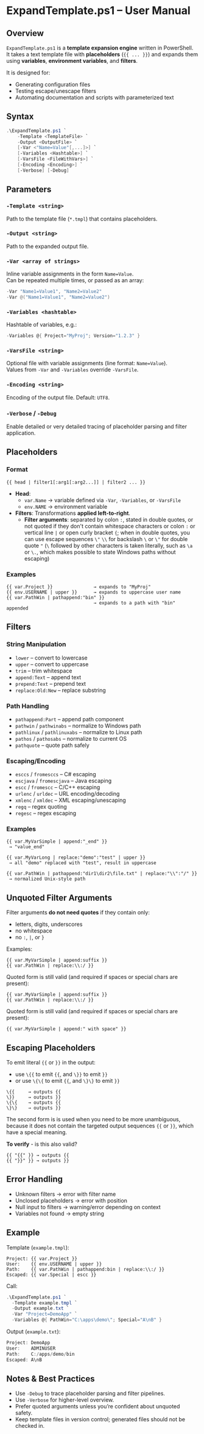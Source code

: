 
# ExpandTemplate.ps1 – User Manual

## Overview

`ExpandTemplate.ps1` is a **template expansion engine** written in PowerShell.  
It takes a text template file with **placeholders** (`{{ ... }}`) and expands them using **variables**, **environment variables**, and **filters**.

It is designed for:

* Generating configuration files
* Testing escape/unescape filters
* Automating documentation and scripts with parameterized text

## Syntax

~~~powershell
.\ExpandTemplate.ps1 `
    -Template <TemplateFile> `
    -Output <OutputFile> `
    [-Var <"Name=Value"[,...]>] `
    [-Variables <Hashtable>] `
    [-VarsFile <FileWithVars>] `
    [-Encoding <Encoding>] `
    [-Verbose] [-Debug]
~~~

## Parameters

### `-Template <string>`

Path to the template file (`*.tmpl`) that contains placeholders.

### `-Output <string>`

Path to the expanded output file.

### `-Var <array of strings>`

Inline variable assignments in the form `Name=Value`.  
Can be repeated multiple times, or passed as an array:

~~~powershell
-Var "Name1=Value1", "Name2=Value2"
-Var @("Name1=Value1", "Name2=Value2")
~~~

### `-Variables <hashtable>`

Hashtable of variables, e.g.:



~~~PowerShell
-Variables @{ Project="MyProj"; Version="1.2.3" }
~~~

### `-VarsFile <string>`

Optional file with variable assignments (line format: `Name=Value`).  
Values from `-Var` and `-Variables` override `-VarsFile`.

### `-Encoding <string>`

Encoding of the output file. Default: `UTF8`.

### `-Verbose` / `-Debug`

Enable detailed or very detailed tracing of placeholder parsing and filter application.

## Placeholders

### Format


~~~text
{{ head | filter1[:arg1[:arg2...]] | filter2 ... }}
~~~

* **Head**:
  * `var.Name` → variable defined via `-Var`, `-Variables`, or `-VarsFile`
  * `env.NAME` → environment variable
* **Filters**: Transformations **applied left-to-right**.
  * **Filter arguments**: separated by colon `:`, stated in double quotes, or not quoted if they don't contain whitespace characters or colon `:` or vertical line `|` or open curly bracket `{`; when in double quotes, you can use escape sequences `\"` `\\` for backslash `\` or `\"` for double quote `"` (`\` followed by other characters is taken literally, such as `\a` or `\.`, which makes possible to state Windows paths without escaping)

### Examples

~~~text
{{ var.Project }}               → expands to "MyProj"
{{ env.USERNAME | upper }}      → expands to uppercase user name
{{ var.PathWin | pathappend:"bin" }}
                                → expands to a path with "bin" appended
~~~

## Filters

### String Manipulation

* `lower` – convert to lowercase
* `upper` – convert to uppercase
* `trim` – trim whitespace
* `append:Text` – append text
* `prepend:Text` – prepend text
* `replace:Old:New` – replace substring
    

### Path Handling

* `pathappend:Part` – append path component
* `pathwin` / `pathwinabs` – normalize to Windows path
* `pathlinux` / `pathlinuxabs` – normalize to Linux path
* `pathos` / `pathosabs` – normalize to current OS
* `pathquote` – quote path safely
    

### Escaping/Encoding

* `esccs` / `fromesccs` – C# escaping
* `escjava` / `fromescjava` – Java escaping
* `escc` / `fromescc` – C/C++ escaping
* `urlenc` / `urldec` – URL encoding/decoding
* `xmlenc` / `xmldec` – XML escaping/unescaping
* `regq` – regex quoting
* `regesc` – regex escaping

### Examples

~~~text
{{ var.MyVarSimple | append:"_end" }}
 → "value_end"

{{ var.MyVarLong | replace:"demo":"test" | upper }}
 → all "demo" replaced with "test", result in uppercase

{{ var.PathWin | pathappend:"dir1\dir2\file.txt" | replace:"\\":"/" }}
 → normalized Unix-style path
~~~

## Unquoted Filter Arguments

Filter arguments **do not need quotes** if they contain only:

* letters, digits, underscores
* no whitespace
* no `:`, `|`, or `}`
    

Examples:

~~~text
{{ var.MyVarSimple | append:suffix }}
{{ var.PathWin | replace:\\:/ }}
~~~

Quoted form is still valid (and required if spaces or special chars are present):

~~~text
{{ var.MyVarSimple | append:suffix }}
{{ var.PathWin | replace:\\:/ }}
~~~

Quoted form is still valid (and required if spaces or special chars are present):

~~~text
{{ var.MyVarSimple | append:" with space" }}
~~~

## Escaping Placeholders

To emit literal `{{` or `}}` in the output:

* use `\{{` to emit `{{`, and `\}}` to emit `}}`
* or use `\{\{` to emit `{{`, and `\}\}` to emit `}}`

~~~text
\{{     → outputs {{
\}}     → outputs }}
\{\{    → outputs {{
\}\}    → outputs }}
~~~

The second form is is used when you need to be more unambiguous, because it does not contain the targeted output sequences `{{` or `}}`, which have a special meaning.

**To verify** - is this also valid?

~~~text
{{ "{{" }} → outputs {{
{{ "}}" }} → outputs }}
~~~

## Error Handling

* Unknown filters → error with filter name
* Unclosed placeholders → error with position
* Null input to filters → warning/error depending on context
* Variables not found → empty string

## Example

Template (`example.tmpl`):

~~~text
Project: {{ var.Project }}
User:    {{ env.USERNAME | upper }}
Path:    {{ var.PathWin | pathappend:bin | replace:\\:/ }}
Escaped: {{ var.Special | escc }}
~~~

Call:

~~~powershell
.\ExpandTemplate.ps1 `
  -Template example.tmpl `
  -Output example.txt `
  -Var "Project=DemoApp" `
  -Variables @{ PathWin="C:\apps\demo\"; Special="A\nB" }
~~~

Output (`example.txt`):

~~~PowerShell
Project: DemoApp
User:    ADMINUSER
Path:    C:/apps/demo/bin
Escaped: A\nB
~~~

## Notes & Best Practices

* Use `-Debug` to trace placeholder parsing and filter pipelines.
* Use `-Verbose` for higher-level overview.
* Prefer quoted arguments unless you’re confident about unquoted safety.
* Keep template files in version control; generated files should not be checked in.




~~~PowerShell

~~~


~~~PowerShell

~~~


~~~PowerShell

~~~


~~~PowerShell

~~~


~~~PowerShell

~~~


~~~PowerShell

~~~


~~~PowerShell

~~~


~~~PowerShell

~~~


~~~PowerShell

~~~
